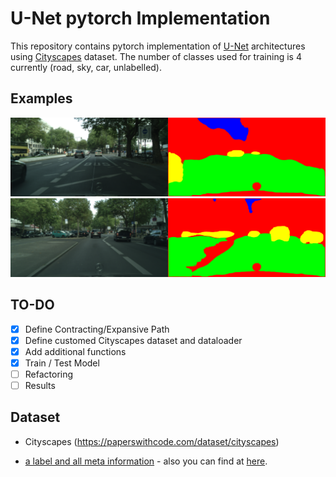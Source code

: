 # U-Net pytorch Implementation
This repository contains pytorch implementation of [U-Net](https://arxiv.org/abs/1505.04597) architectures using [Cityscapes](https://www.cityscapes-dataset.com/) dataset. The number of classes used for training is 4 currently (road, sky, car, unlabelled). 

## Examples
![sample1](./results/pred_berlin_000000_000019_leftImg8bit.png)
![sample2](./results/pred_berlin_000001_000019_leftImg8bit.png)
## TO-DO
- [x] Define Contracting/Expansive Path 
- [x] Define customed Cityscapes dataset and dataloader
- [x] Add additional functions
- [x] Train / Test Model
- [ ] Refactoring 
- [ ] Results

## Dataset 
- Cityscapes (https://paperswithcode.com/dataset/cityscapes)

- [a label and all meta information](https://github.com/mcordts/cityscapesScripts/blob/master/cityscapesscripts/helpers/labels.py) - also you can find at [here](./assets/labels.py).

